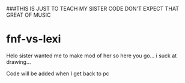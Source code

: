 ###THIS IS JUST TO TEACH MY SISTER CODE DON'T EXPECT THAT GREAT OF MUSIC

# fnf-vs-lexi
Helo sister wanted me to make mod of her so here you go... i suck at drawing...

Code will be added when I get back to pc
